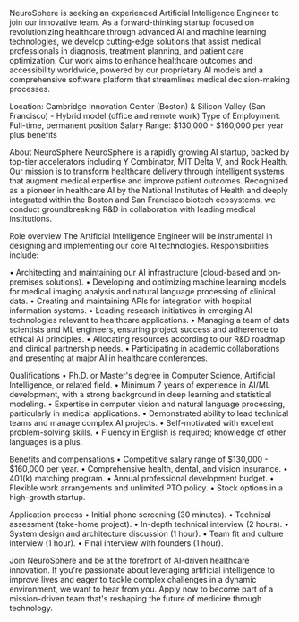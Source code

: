 NeuroSphere is seeking an experienced Artificial Intelligence Engineer to join our innovative team. As a forward-thinking startup focused on revolutionizing healthcare through advanced AI and machine learning technologies, we develop cutting-edge solutions that assist medical professionals in diagnosis, treatment planning, and patient care optimization. Our work aims to enhance healthcare outcomes and accessibility worldwide, powered by our proprietary AI models and a comprehensive software platform that streamlines medical decision-making processes.

Location: Cambridge Innovation Center (Boston) & Silicon Valley (San Francisco) - Hybrid model (office and remote work)
Type of Employment: Full-time, permanent position
Salary Range: $130,000 - $160,000 per year plus benefits

About NeuroSphere
NeuroSphere is a rapidly growing AI startup, backed by top-tier accelerators including Y Combinator, MIT Delta V, and Rock Health. Our mission is to transform healthcare delivery through intelligent systems that augment medical expertise and improve patient outcomes. Recognized as a pioneer in healthcare AI by the National Institutes of Health and deeply integrated within the Boston and San Francisco biotech ecosystems, we conduct groundbreaking R&D in collaboration with leading medical institutions.

Role overview
The Artificial Intelligence Engineer will be instrumental in designing and implementing our core AI technologies. Responsibilities include:

• Architecting and maintaining our AI infrastructure (cloud-based and on-premises solutions).
• Developing and optimizing machine learning models for medical imaging analysis and natural language processing of clinical data.
• Creating and maintaining APIs for integration with hospital information systems.
• Leading research initiatives in emerging AI technologies relevant to healthcare applications.
• Managing a team of data scientists and ML engineers, ensuring project success and adherence to ethical AI principles.
• Allocating resources according to our R&D roadmap and clinical partnership needs.
• Participating in academic collaborations and presenting at major AI in healthcare conferences.

Qualifications
• Ph.D. or Master's degree in Computer Science, Artificial Intelligence, or related field.
• Minimum 7 years of experience in AI/ML development, with a strong background in deep learning and statistical modeling.
• Expertise in computer vision and natural language processing, particularly in medical applications.
• Demonstrated ability to lead technical teams and manage complex AI projects.
• Self-motivated with excellent problem-solving skills.
• Fluency in English is required; knowledge of other languages is a plus.

Benefits and compensations
• Competitive salary range of $130,000 - $160,000 per year.
• Comprehensive health, dental, and vision insurance.
• 401(k) matching program.
• Annual professional development budget.
• Flexible work arrangements and unlimited PTO policy.
• Stock options in a high-growth startup.

Application process
• Initial phone screening (30 minutes).
• Technical assessment (take-home project).
• In-depth technical interview (2 hours).
• System design and architecture discussion (1 hour).
• Team fit and culture interview (1 hour).
• Final interview with founders (1 hour).

Join NeuroSphere and be at the forefront of AI-driven healthcare innovation. If you're passionate about leveraging artificial intelligence to improve lives and eager to tackle complex challenges in a dynamic environment, we want to hear from you. Apply now to become part of a mission-driven team that's reshaping the future of medicine through technology.